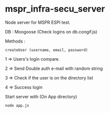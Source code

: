 # mspr_infra-secu_server


Node server for MSPR ESPI test.

DB : Moogoose (Check logins on db.congif.js)

Methods : 
```
createUser (username, email, password)
```



1 => Users's login compare.
 
2 => Send Double auth e-mail with random string

3 => Check if the user is on the directory list

4 => Success login

Start server with (On App directory)
```
node app.js
```





